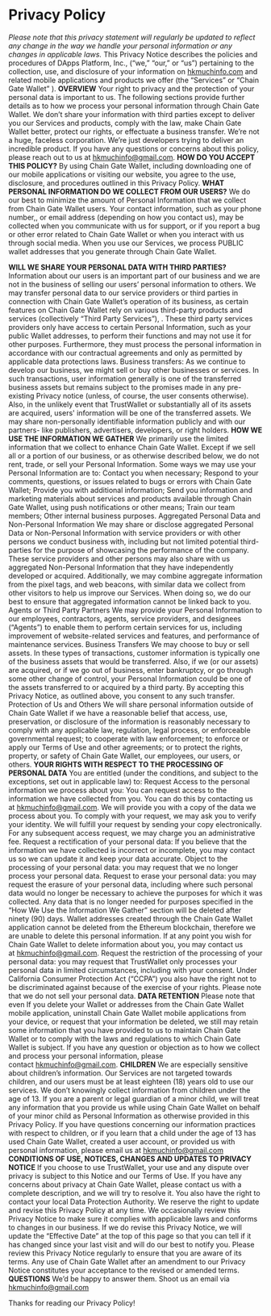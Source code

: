 # Privacy Policy



*Please note that this privacy statement will regularly be updated to reflect any change in the way we handle your personal information or any changes in applicable laws.*
This Privacy Notice describes the policies and procedures of DApps Platform, Inc., (“we,” “our,” or “us”) pertaining to the collection, use, and disclosure of your information on [hkmuchinfo.com](https://trustwallet.com/hkmuchinfo.com) and related mobile applications and products we offer (the “Services” or “Chain Gate Wallet” ).
**OVERVIEW**
Your right to privacy and the protection of your personal data is important to us. The following sections provide further details as to how we process your personal information through Chain Gate Wallet. We don’t share your information with third parties except to deliver you our Services and products, comply with the law, make Chain Gate Wallet better, protect our rights, or effectuate a business transfer. We’re not a huge, faceless corporation. We’re just developers trying to deliver an incredible product. If you have any questions or concerns about this policy, please reach out to us at hkmuchinfo@gmail.com.
**HOW DO YOU ACCEPT THIS POLICY?**
By using Chain Gate Wallet, including downloading one of our mobile applications or visiting our website, you agree to the use, disclosure, and procedures outlined in this Privacy Policy.
**WHAT PERSONAL INFORMATION DO WE COLLECT FROM OUR USERS?**
We do our best to minimize the amount of Personal Information that we collect from Chain Gate Wallet users. Your contact information, such as your phone number,, or email address (depending on how you contact us), may be collected when you communicate with us for support, or if you report a bug or other error related to Chain Gate Wallet or when you interact with us through social media. When you use our Services, we process PUBLIC wallet addresses that you generate through Chain Gate Wallet.

**WILL WE SHARE YOUR PERSONAL DATA WITH THIRD PARTIES?**
Information about our users is an important part of our business and we are not in the business of selling our users’ personal information to others. We may transfer personal data to our service providers or third parties in connection with Chain Gate Wallet’s operation of its business, as certain features on Chain Gate Wallet rely on various third-party products and services (collectively “Third Party Services”), . These third party services providers only have access to certain Personal Information, such as your public Wallet addresses, to perform their functions and may not use it for other purposes. Furthermore, they must process the personal information in accordance with our contractual agreements and only as permitted by applicable data protections laws. Business transfers: As we continue to develop our business, we might sell or buy other businesses or services. In such transactions, user information generally is one of the transferred business assets but remains subject to the promises made in any pre-existing Privacy notice (unless, of course, the user consents otherwise). Also, in the unlikely event that TrustWallet or substantially all of its assets are acquired, users' information will be one of the transferred assets. We may share non-personally identifiable information publicly and with our partners- like publishers, advertisers, developers, or right holders.
**HOW WE USE THE INFORMATION WE GATHER**
We primarily use the limited information that we collect to enhance Chain Gate Wallet. Except if we sell all or a portion of our business, or as otherwise described below, we do not rent, trade, or sell your Personal Information. Some ways we may use your Personal Information are to: Contact you when necessary; Respond to your comments, questions, or issues related to bugs or errors with Chain Gate Wallet; Provide you with additional information; Send you information and marketing materials about services and products available through Chain Gate Wallet, using push notifications or other means; Train our team members; Other internal business purposes. Aggregated Personal Data and Non-Personal Information We may share or disclose aggregated Personal Data or Non-Personal Information with service providers or with other persons we conduct business with, including but not limited potential third-parties for the purpose of showcasing the performance of the company. These service providers and other persons may also share with us aggregated Non-Personal Information that they have independently developed or acquired. Additionally, we may combine aggregate information from the pixel tags, and web beacons, with similar data we collect from other visitors to help us improve our Services. When doing so, we do our best to ensure that aggregated information cannot be linked back to you. Agents or Third Party Partners We may provide your Personal Information to our employees, contractors, agents, service providers, and designees (“Agents”) to enable them to perform certain services for us, including improvement of website-related services and features, and performance of maintenance services. Business Transfers We may choose to buy or sell assets. In these types of transactions, customer information is typically one of the business assets that would be transferred. Also, if we (or our assets) are acquired, or if we go out of business, enter bankruptcy, or go through some other change of control, your Personal Information could be one of the assets transferred to or acquired by a third party. By accepting this Privacy Notice, as outlined above, you consent to any such transfer. Protection of Us and Others We will share personal information outside of Chain Gate Wallet if we have a reasonable belief that access, use, preservation, or disclosure of the information is reasonably necessary to comply with any applicable law, regulation, legal process, or enforceable governmental request; to cooperate with law enforcement; to enforce or apply our Terms of Use and other agreements; or to protect the rights, property, or safety of Chain Gate Wallet, our employees, our users, or others.
**YOUR RIGHTS WITH RESPECT TO THE PROCESSING OF PERSONAL DATA**
You are entitled (under the conditions, and subject to the exceptions, set out in applicable law) to: Request Access to the personal information we process about you: You can request access to the information we have collected from you. You can do this by contacting us at hkmuchinfo@gmail.com. We will provide you with a copy of the data we process about you. To comply with your request, we may ask you to verify your identity. We will fulfill your request by sending your copy electronically. For any subsequent access request, we may charge you an administrative fee. Request a rectification of your personal data: If you believe that the information we have collected is incorrect or incomplete, you may contact us so we can update it and keep your data accurate. Object to the processing of your personal data: you may request that we no longer process your personal data. Request to erase your personal data: you may request the erasure of your personal data, including where such personal data would no longer be necessary to achieve the purposes for which it was collected. Any data that is no longer needed for purposes specified in the “How We Use the Information We Gather” section will be deleted after ninety (90) days. Wallet addresses created through the Chain Gate Wallet application cannot be deleted from the Ethereum blockchain, therefore we are unable to delete this personal information. If at any point you wish for Chain Gate Wallet to delete information about you, you may contact us at hkmuchinfo@gmail.com. Request the restriction of the processing of your personal data: you may request that TrustWallet only processes your personal data in limited circumstances, including with your consent. Under California Consumer Protection Act (“CCPA”) you also have the right not to be discriminated against because of the exercise of your rights. Please note that we do not sell your personal data.
**DATA RETENTION**
Please note that even If you delete your Wallet or addresses from the Chain Gate Wallet mobile application, uninstall Chain Gate Wallet mobile applications from your device, or request that your information be deleted, we still may retain some information that you have provided to us to maintain Chain Gate Wallet or to comply with the laws and regulations to which Chain Gate Wallet is subject. If you have any question or objection as to how we collect and process your personal information, please contact hkmuchinfo@gmail.com.
**CHILDREN**
We are especially sensitive about children’s information. Our Services are not targeted towards children, and our users must be at least eighteen (18) years old to use our services. We don’t knowingly collect information from children under the age of 13. If you are a parent or legal guardian of a minor child, we will treat any information that you provide us while using Chain Gate Wallet on behalf of your minor child as Personal Information as otherwise provided in this Privacy Policy. If you have questions concerning our information practices with respect to children, or if you learn that a child under the age of 13 has used Chain Gate Wallet, created a user account, or provided us with personal information, please email us at hkmuchinfo@gmail.com
**CONDITIONS OF USE, NOTICES, CHANGES AND UPDATES TO PRIVACY NOTICE**
If you choose to use TrustWallet, your use and any dispute over privacy is subject to this Notice and our Terms of Use. If you have any concerns about privacy at Chain Gate Wallet, please contact us with a complete description, and we will try to resolve it. You also have the right to contact your local Data Protection Authority. We reserve the right to update and revise this Privacy Policy at any time. We occasionally review this Privacy Notice to make sure it complies with applicable laws and conforms to changes in our business. If we do revise this Privacy Notice, we will update the “Effective Date” at the top of this page so that you can tell if it has changed since your last visit and will do our best to notify you. Please review this Privacy Notice regularly to ensure that you are aware of its terms. Any use of Chain Gate Wallet after an amendment to our Privacy Notice constitutes your acceptance to the revised or amended terms.
**QUESTIONS**
We’d be happy to answer them. Shoot us an email via hkmuchinfo@gmail.com

Thanks for reading our Privacy Policy!
